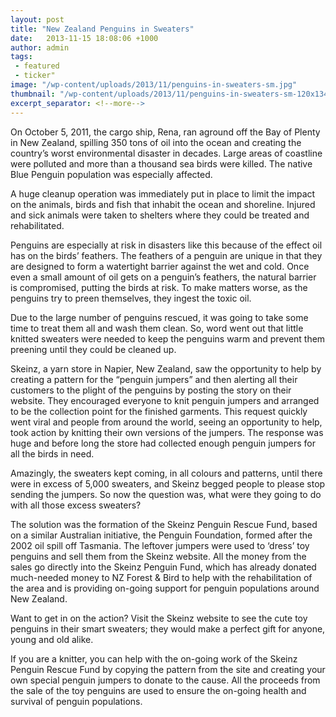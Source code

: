 ```yaml
---
layout: post
title: "New Zealand Penguins in Sweaters"
date:   2013-11-15 18:08:06 +1000
author: admin
tags: 
 - featured
 - ticker"
image: "/wp-content/uploads/2013/11/penguins-in-sweaters-sm.jpg"
thumbnail: "/wp-content/uploads/2013/11/penguins-in-sweaters-sm-120x134.jpg"
excerpt_separator: <!--more-->
---
```

  <p>On October 5, 2011, the cargo ship, Rena, ran aground off the Bay of Plenty in New
  Zealand, spilling 350 tons of oil into the ocean and creating the country&rsquo;s worst
  environmental disaster in decades. Large areas<!--more--> of coastline were polluted and more than
  a thousand sea birds were killed. The native Blue Penguin population was especially
  affected.</p>

  <p>A huge cleanup operation was immediately put in place to limit the impact on the
  animals, birds and fish that inhabit the ocean and shoreline. Injured and sick animals
  were taken to shelters where they could be treated and rehabilitated.</p>

  <p>Penguins are especially at risk in disasters like this because of the effect oil has
  on the birds&rsquo; feathers. The feathers of a penguin are unique in that they are
  designed to form a watertight barrier against the wet and cold. Once even a small
  amount of oil gets on a penguin&rsquo;s feathers, the natural barrier is compromised,
  putting the birds at risk. To make matters worse, as the penguins try to preen
  themselves, they ingest the toxic oil.</p>

  <p>Due to the large number of penguins rescued, it was going to take some time to treat
  them all and wash them clean. So, word went out that little knitted sweaters were
  needed to keep the penguins warm and prevent them preening until they could be cleaned
  up.</p>

  <p>Skeinz, a yarn store in Napier, New Zealand, saw the opportunity to help by creating
  a pattern for the &ldquo;penguin jumpers&rdquo; and then alerting all their customers
  to the plight of the penguins by posting the story on their website. They encouraged
  everyone to knit penguin jumpers and arranged to be the collection point for the
  finished garments. This request quickly went viral and people from around the world,
  seeing an opportunity to help, took action by knitting their own versions of the
  jumpers. The response was huge and before long the store had collected enough penguin
  jumpers for all the birds in need.</p>

  <p>Amazingly, the sweaters kept coming, in all colours and patterns, until there were
  in excess of 5,000 sweaters, and Skeinz begged people to please stop sending the
  jumpers. So now the question was, what were they going to do with all those excess
  sweaters?</p>

  <p>The solution was the formation of the Skeinz Penguin Rescue Fund, based on a similar
  Australian initiative, the Penguin Foundation, formed after the 2002 oil spill off
  Tasmania. The leftover jumpers were used to &lsquo;dress&rsquo; toy penguins and sell
  them from the Skeinz website. All the money from the sales go directly into the Skeinz
  Penguin Fund, which has already donated much-needed money to NZ Forest &amp; Bird to
  help with the rehabilitation of the area and is providing on-going support for penguin
  populations around New Zealand.</p>

  <p>Want to get in on the action? Visit the Skeinz website to see the cute toy penguins
  in their smart sweaters; they would make a perfect gift for anyone, young and old
  alike.</p>

  <p>If you are a knitter, you can help with the on-going work of the Skeinz Penguin
  Rescue Fund by copying the pattern from the site and creating your own special penguin
  jumpers to donate to the cause. All the proceeds from the sale of the toy penguins are
  used to ensure the on-going health and survival of penguin populations.</p>
